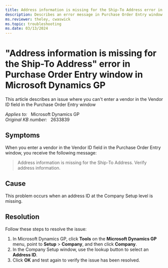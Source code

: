 ```yaml
---
title: Address information is missing for the Ship-To Address error in Purchase Order Entry window in Microsoft Dynamics GP
description: Describes an error message in Purchase Order Entry window in Microsoft Dynamics GP.
ms.reviewer: theley, cwaswick
ms.topic: troubleshooting
ms.date: 03/13/2024
---
```

# "Address information is missing for the Ship-To Address" error in Purchase Order Entry window in Microsoft Dynamics GP

This article describes an issue where you can't enter a vendor in the Vendor ID field in the Purchase Order Entry window

_Applies to:_ &nbsp; Microsoft Dynamics GP  
_Original KB number:_ &nbsp; 2633839

## Symptoms

When you enter a vendor in the Vendor ID field in the Purchase Order Entry window, you receive the following message:

> Address information is missing for the Ship-To Address. Verify address information.

## Cause

This problem occurs when an address ID at the Company Setup level is missing.

## Resolution

Follow these steps to resolve the issue:

1. In Microsoft Dynamics GP, click **Tools** on the **Microsoft Dynamics GP** menu, point to **Setup** > **Company**, and then click **Company**.  
2. In the Company Setup window, use the lookup button to select an **Address ID**.
3. Click **OK** and test again to verify the issue has been resolved.
